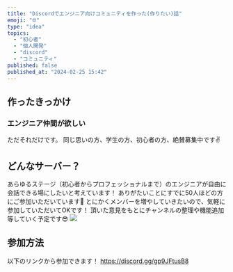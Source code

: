 ```yaml
---
title: "Discordでエンジニア向けコミュニティを作った(作りたい)話"
emoji: "🌐"
type: "idea"
topics:
  - "初心者"
  - "個人開発"
  - "discord"
  - "コミュニティ"
published: false
published_at: "2024-02-25 15:42"
---
```


## 作ったきっかけ
### エンジニア仲間が欲しい
ただそれだけです。
同じ思いの方、学生の方、初心者の方、絶賛募集中です✌️
## どんなサーバー？
あらゆるステージ（初心者からプロフェッショナルまで）のエンジニアが自由に会話できる場にしたいと考えています！
ありがたいことにすでに50人ほどの方にご参加いただいています🥺
とにかくメンバーを増やしていきたいので、気軽に参加していただいてOKです！
頂いた意見をもとにチャンネルの整理や機能追加等していく予定です😎
![](https://storage.googleapis.com/zenn-user-upload/ad57aa84daa6-20240226.png)
## 参加方法
以下のリンクから参加できます！
https://discord.gg/gp9JFtusB8